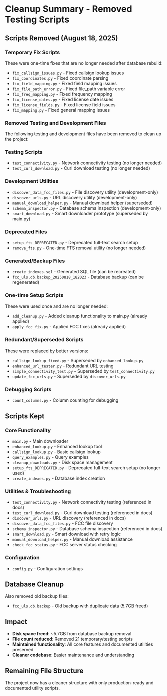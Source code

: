 # Cleanup Summary - Removed Testing Scripts

## Scripts Removed (August 18, 2025)

### Temporary Fix Scripts
These were one-time fixes that are no longer needed after database rebuild:
- `fix_callsign_issues.py` - Fixed callsign lookup issues
- `fix_coordinates.py` - Fixed coordinate parsing
- `fix_field_mapping.py` - Fixed field mapping issues
- `fix_file_path_error.py` - Fixed file_path variable error
- `fix_freq_mapping.py` - Fixed frequency mapping
- `fix_license_dates.py` - Fixed license date issues
- `fix_license_fields.py` - Fixed license field issues
- `fix_mapping.py` - Fixed general mapping issues

### Removed Testing and Development Files

The following testing and development files have been removed to clean up the project:

### Testing Scripts
- `test_connectivity.py` - Network connectivity testing (no longer needed)
- `test_curl_download.py` - Curl download testing (no longer needed)

### Development Utilities  
- `discover_data_fcc_files.py` - File discovery utility (development-only)
- `discover_urls.py` - URL discovery utility (development-only)
- `manual_download_helper.py` - Manual download helper (superseded)
- `schema_inspector.py` - Database schema inspection (development-only)
- `smart_download.py` - Smart downloader prototype (superseded by main.py)

### Deprecated Files
- `setup_fts_DEPRECATED.py` - Deprecated full-text search setup
- `remove_fts.py` - One-time FTS removal utility (no longer needed)

### Generated/Backup Files
- `create_indexes.sql` - Generated SQL file (can be recreated)
- `fcc_uls.db.backup_20250818_182023` - Database backup (can be regenerated)

### One-time Setup Scripts
These were used once and are no longer needed:
- `add_cleanup.py` - Added cleanup functionality to main.py (already applied)
- `apply_fcc_fix.py` - Applied FCC fixes (already applied)

### Redundant/Superseded Scripts
These were replaced by better versions:
- `callsign_lookup_fixed.py` - Superseded by `enhanced_lookup.py`
- `enhanced_url_tester.py` - Redundant URL testing
- `simple_connectivity_test.py` - Superseded by `test_connectivity.py`
- `update_fcc_urls.py` - Superseded by `discover_urls.py`

### Debugging Scripts
- `count_columns.py` - Column counting for debugging

## Scripts Kept

### Core Functionality
- `main.py` - Main downloader
- `enhanced_lookup.py` - Enhanced lookup tool
- `callsign_lookup.py` - Basic callsign lookup
- `query_examples.py` - Query examples
- `cleanup_downloads.py` - Disk space management
- `setup_fts_DEPRECATED.py` - Deprecated full-text search setup (no longer used)
- `create_indexes.py` - Database index creation

### Utilities & Troubleshooting
- `test_connectivity.py` - Network connectivity testing (referenced in docs)
- `test_curl_download.py` - Curl download testing (referenced in docs)
- `discover_urls.py` - URL discovery (referenced in docs)
- `discover_data_fcc_files.py` - FCC file discovery
- `schema_inspector.py` - Database schema inspection (referenced in docs)
- `smart_download.py` - Smart download with retry logic
- `manual_download_helper.py` - Manual download assistance
- `check_fcc_status.py` - FCC server status checking

### Configuration
- `config.py` - Configuration settings

## Database Cleanup
Also removed old backup files:
- `fcc_uls.db.backup` - Old backup with duplicate data (5.7GB freed)

## Impact
- **Disk space freed**: ~5.7GB from database backup removal
- **File count reduced**: Removed 21 temporary/testing scripts
- **Maintained functionality**: All core features and documented utilities preserved
- **Cleaner codebase**: Easier maintenance and understanding

## Remaining File Structure
The project now has a cleaner structure with only production-ready and documented utility scripts.
